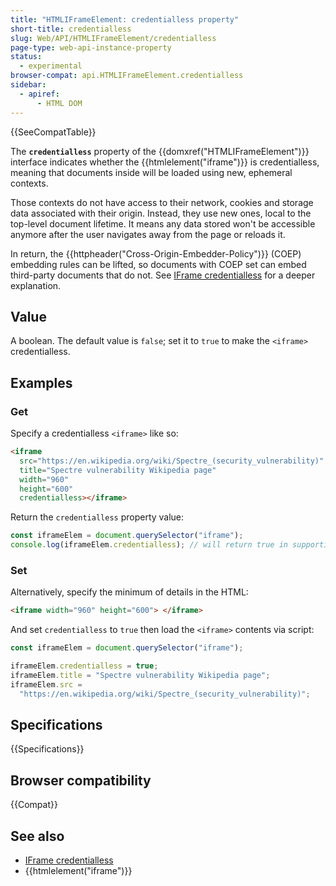 ```yaml
---
title: "HTMLIFrameElement: credentialless property"
short-title: credentialless
slug: Web/API/HTMLIFrameElement/credentialless
page-type: web-api-instance-property
status:
  - experimental
browser-compat: api.HTMLIFrameElement.credentialless
sidebar:
  - apiref:
      - HTML DOM
---
```


{{SeeCompatTable}}

The **`credentialless`** property of the {{domxref("HTMLIFrameElement")}} interface indicates whether the {{htmlelement("iframe")}} is credentialless, meaning that documents inside will be loaded using new, ephemeral contexts.

Those contexts do not have access to their network, cookies and storage data associated with their origin. Instead, they use new ones, local to the top-level document lifetime. It means any data stored won't be accessible anymore after the user navigates away from the page or reloads it.

In return, the {{httpheader("Cross-Origin-Embedder-Policy")}} (COEP) embedding rules can be lifted, so documents with COEP set can embed third-party documents that do not. See [IFrame credentialless](/en-US/docs/Web/Security/IFrame_credentialless) for a deeper explanation.

## Value

A boolean. The default value is `false`; set it to `true` to make the `<iframe>` credentialless.

## Examples

### Get

Specify a credentialless `<iframe>` like so:

```html
<iframe
  src="https://en.wikipedia.org/wiki/Spectre_(security_vulnerability)"
  title="Spectre vulnerability Wikipedia page"
  width="960"
  height="600"
  credentialless></iframe>
```

Return the `credentialless` property value:

```js
const iframeElem = document.querySelector("iframe");
console.log(iframeElem.credentialless); // will return true in supporting browsers
```

### Set

Alternatively, specify the minimum of details in the HTML:

```html
<iframe width="960" height="600"> </iframe>
```

And set `credentialless` to `true` then load the `<iframe>` contents via script:

```js
const iframeElem = document.querySelector("iframe");

iframeElem.credentialless = true;
iframeElem.title = "Spectre vulnerability Wikipedia page";
iframeElem.src =
  "https://en.wikipedia.org/wiki/Spectre_(security_vulnerability)";
```

## Specifications

{{Specifications}}

## Browser compatibility

{{Compat}}

## See also

- [IFrame credentialless](/en-US/docs/Web/Security/IFrame_credentialless)
- {{htmlelement("iframe")}}
